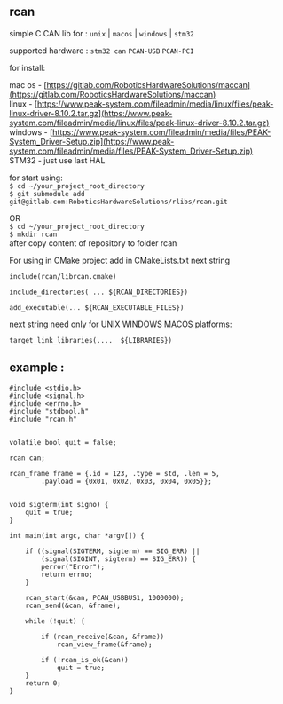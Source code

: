 ## rcan

simple C CAN lib for : `unix` | `macos` | `windows` | `stm32`

supported hardware : `stm32 can`  `PCAN-USB` `PCAN-PCI`

for install:

mac os - [https://gitlab.com/RoboticsHardwareSolutions/maccan](https://gitlab.com/RoboticsHardwareSolutions/maccan)  
linux - [https://www.peak-system.com/fileadmin/media/linux/files/peak-linux-driver-8.10.2.tar.gz](https://www.peak-system.com/fileadmin/media/linux/files/peak-linux-driver-8.10.2.tar.gz)   
windows - [https://www.peak-system.com/fileadmin/media/files/PEAK-System_Driver-Setup.zip](https://www.peak-system.com/fileadmin/media/files/PEAK-System_Driver-Setup.zip)   
STM32 - just use last HAL   
 
for start using:  
`$ cd ~/your_project_root_directory`    
`$ git submodule add git@gitlab.com:RoboticsHardwareSolutions/rlibs/rcan.git`   
 
OR   
`$ cd ~/your_project_root_directory`  
`$ mkdir rcan`  
after copy content of repository to folder rcan   


For using in CMake project add in CMakeLists.txt next string 
```
include(rcan/librcan.cmake)

include_directories( ... ${RCAN_DIRECTORIES})

add_executable(... ${RCAN_EXECUTABLE_FILES})
```
next string need only for UNIX WINDOWS MACOS platforms:
```
target_link_libraries(....  ${LIBRARIES}) 
```


## example :
 
```
#include <stdio.h>
#include <signal.h>
#include <errno.h>
#include "stdbool.h"
#include "rcan.h"


volatile bool quit = false;

rcan can;

rcan_frame frame = {.id = 123, .type = std, .len = 5,
        .payload = {0x01, 0x02, 0x03, 0x04, 0x05}};


void sigterm(int signo) {
    quit = true;
}

int main(int argc, char *argv[]) {

    if ((signal(SIGTERM, sigterm) == SIG_ERR) ||
        (signal(SIGINT, sigterm) == SIG_ERR)) {
        perror("Error");
        return errno;
    }

    rcan_start(&can, PCAN_USBBUS1, 1000000);
    rcan_send(&can, &frame);

    while (!quit) {

        if (rcan_receive(&can, &frame))
            rcan_view_frame(&frame);

        if (!rcan_is_ok(&can))
            quit = true;
    }
    return 0;
}
```

